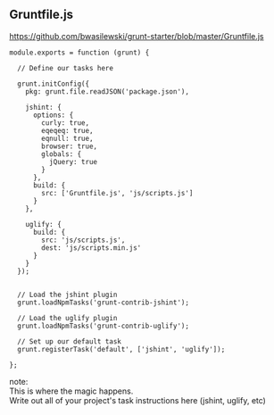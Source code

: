 ##  Gruntfile.js

https://github.com/bwasilewski/grunt-starter/blob/master/Gruntfile.js

	module.exports = function (grunt) {
	  
	  // Define our tasks here

	  grunt.initConfig({
	    pkg: grunt.file.readJSON('package.json'),

	    jshint: {
	      options: {
	        curly: true,
	        eqeqeq: true,
	        eqnull: true,
	        browser: true,
	        globals: {
	          jQuery: true
	        }
	      },
	      build: {
	      	src: ['Gruntfile.js', 'js/scripts.js']
	      } 
	    },
	    
	    uglify: {
	      build: {
	        src: 'js/scripts.js',
	        dest: 'js/scripts.min.js'
	      }
	    }
	  });

	  
	  // Load the jshint plugin
	  grunt.loadNpmTasks('grunt-contrib-jshint');
	  
	  // Load the uglify plugin
	  grunt.loadNpmTasks('grunt-contrib-uglify');

	  // Set up our default task
	  grunt.registerTask('default', ['jshint', 'uglify']);

	};

note:
<br />
This is where the magic happens.
<br />
Write out all of your project's task instructions here (jshint, uglify, etc)
